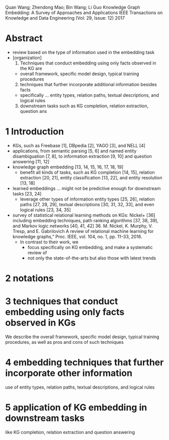 Quan Wang; Zhendong Mao; Bin Wang; Li Guo
Knowledge Graph Embedding: A Survey of Approaches and Applications
IEEE Transactions on Knowledge and Data Engineering (Vol: 29, Issue: 12) 2017

# Abstract

* review based on the type of information used in the embedding task
* [organization]
  1. Techniques that conduct embedding using only facts observed in the KG are
    * overall framework, specific model design, typical training procedures
  2. techniques that further incorporate additional information besides facts
    * specifically ... entity types, relation paths, textual descriptions, and
      logical rules
  3. downstream tasks such as KG completion, relation extraction, question ans

# 1 Introduction

* KGs, such as Freebase [1], DBpedia [2], YAGO [3], and NELL [4]
* applications, from semantic parsing [5, 6] and
  named entity disambiguation [7, 8], to
  information extraction [9, 10] and
  question answering [11, 12]
* knowledge graph embedding [13, 14, 15, 16, 17, 18, 19]
  * benefit all kinds of tasks, such as KG completion [14, 15],
    relation extraction [20, 21],
    entity classification [13, 22], and
    entity resolution [13, 18]
* learned embeddings ... might not be predictive enough for downstream tasks
  [23, 24]
  * leverage other types of information
    entity types [25, 26], relation paths [27, 28, 29],
    textual descriptions [30, 31, 32, 33], and even logical rules [23, 34, 35]
* survey of statistical relational learning methods on KGs: Nickel+ [36] 
  including embedding techniques, path ranking algorithms [37, 38, 39], and
  Markov logic networks [40, 41, 42]
  36. M. Nickel, K. Murphy, V. Tresp, and E. Gabrilovich
    A review of relational machine learning for knowledge graphs,” 
    Proc. IEEE, vol. 104, no. 1, pp. 11–33, 2016.
  * In contrast to their work, we
    * focus specifically on KG embedding, and make a systematic review of
    * not only the state-of-the-arts but also those with latest trends

# 2 notations

# 3 techniques that conduct embedding using only facts observed in KGs

We describe the overall framework, specific model design, typical training
procedures, as well as pros and cons of such techniques

# 4 embedding techniques that further incorporate other information

use of entity types, relation paths, textual descriptions, and logical rules

# 5 application of KG embedding in downstream tasks

like KG completion, relation extraction and question answering
